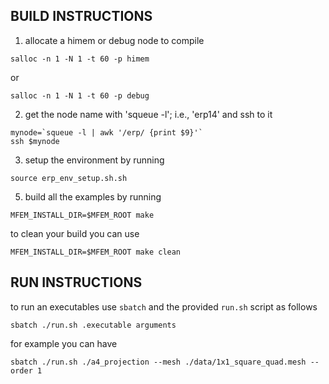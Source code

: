 ## BUILD INSTRUCTIONS

1. allocate a himem or debug node to compile


```
salloc -n 1 -N 1 -t 60 -p himem
```

or

```
salloc -n 1 -N 1 -t 60 -p debug
```

2. get the node name with 'squeue -l'; i.e., 'erp14' and ssh to it

```
mynode=`squeue -l | awk '/erp/ {print $9}'`
ssh $mynode
```

3. setup the environment by running

```
source erp_env_setup.sh.sh
```

5. build all the examples by running

```
MFEM_INSTALL_DIR=$MFEM_ROOT make
```

to clean your build you can use
```
MFEM_INSTALL_DIR=$MFEM_ROOT make clean
```

## RUN INSTRUCTIONS

to run an executables use `sbatch` and the provided `run.sh` script as follows

```
sbatch ./run.sh .executable arguments
```

for example you can have

```
sbatch ./run.sh ./a4_projection --mesh ./data/1x1_square_quad.mesh --order 1
```
